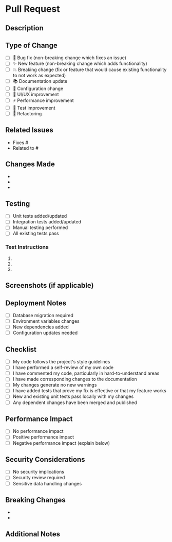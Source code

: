 # Pull Request

## Description
<!-- Provide a brief description of the changes in this PR -->

## Type of Change
<!-- Mark the relevant option with an "x" -->
- [ ] 🐛 Bug fix (non-breaking change which fixes an issue)
- [ ] ✨ New feature (non-breaking change which adds functionality)
- [ ] 💥 Breaking change (fix or feature that would cause existing functionality to not work as expected)
- [ ] 📚 Documentation update
- [ ] 🔧 Configuration change
- [ ] 🎨 UI/UX improvement
- [ ] ⚡ Performance improvement
- [ ] 🧪 Test improvement
- [ ] 🔨 Refactoring

## Related Issues
<!-- Link to related issues using "Fixes #123" or "Closes #123" -->
- Fixes #
- Related to #

## Changes Made
<!-- List the main changes made in this PR -->
- 
- 
- 

## Testing
<!-- Describe how you tested your changes -->
- [ ] Unit tests added/updated
- [ ] Integration tests added/updated
- [ ] Manual testing performed
- [ ] All existing tests pass

### Test Instructions
<!-- Provide specific instructions for testing this PR -->
1. 
2. 
3. 

## Screenshots (if applicable)
<!-- Add screenshots or GIFs to demonstrate UI changes -->

## Deployment Notes
<!-- Any special deployment considerations -->
- [ ] Database migration required
- [ ] Environment variables changes
- [ ] New dependencies added
- [ ] Configuration updates needed

## Checklist
<!-- Mark completed items with an "x" -->
- [ ] My code follows the project's style guidelines
- [ ] I have performed a self-review of my own code
- [ ] I have commented my code, particularly in hard-to-understand areas
- [ ] I have made corresponding changes to the documentation
- [ ] My changes generate no new warnings
- [ ] I have added tests that prove my fix is effective or that my feature works
- [ ] New and existing unit tests pass locally with my changes
- [ ] Any dependent changes have been merged and published

## Performance Impact
<!-- Describe any performance implications -->
- [ ] No performance impact
- [ ] Positive performance impact
- [ ] Negative performance impact (explain below)

## Security Considerations
<!-- Any security implications of this change -->
- [ ] No security implications
- [ ] Security review required
- [ ] Sensitive data handling changes

## Breaking Changes
<!-- List any breaking changes and migration instructions -->
- 
- 

## Additional Notes
<!-- Any additional information that reviewers should know -->